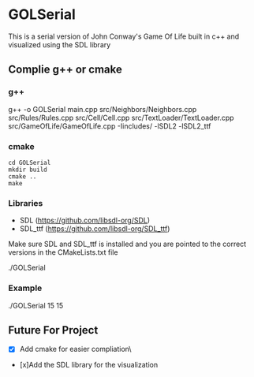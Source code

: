 # GOLSerial
This is a serial version of John Conway's Game Of Life built in c++ and visualized using the SDL library

## Complie g++ or cmake
### g++
g++ -o GOLSerial main.cpp src/Neighbors/Neighbors.cpp src/Rules/Rules.cpp src/Cell/Cell.cpp src/TextLoader/TextLoader.cpp src/GameOfLife/GameOfLife.cpp -Iincludes/ -lSDL2 -lSDL2_ttf

### cmake
```
cd GOLSerial
mkdir build
cmake ..
make
```
### Libraries

* SDL (https://github.com/libsdl-org/SDL)
* SDL_ttf (https://github.com/libsdl-org/SDL_ttf)

Make sure SDL and SDL_ttf is installed and you are pointed to the correct versions in the CMakeLists.txt file

./GOLSerial <rowSize> <columnSize>

### Example
./GOLSerial 15 15

## Future For Project 
- [x] Add cmake for easier compliation\
- [x]Add the SDL library for the visualization 

